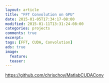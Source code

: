 ```yaml
---
layout: article
title: "FFT Convolution on GPU"
date: 2015-01-05T17:34:17-08:00
modified: 2015-01-11T13:31:24-08:00
categories: projects
comments: true
excerpt:
tags: [FFT, CUDA, Convolution]
ads: true
image:
  feature:
  teaser:
---
```


https://github.com/chrischoy/MatlabCUDAConv

